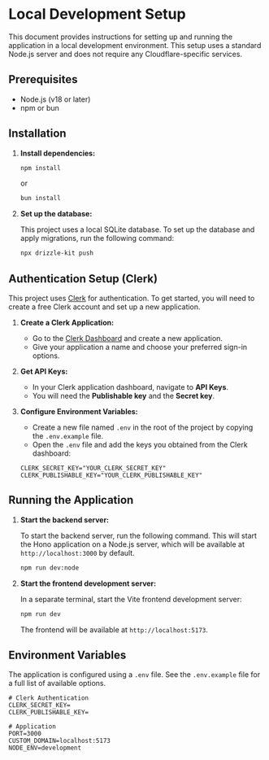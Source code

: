 # Local Development Setup

This document provides instructions for setting up and running the application in a local development environment. This setup uses a standard Node.js server and does not require any Cloudflare-specific services.

## Prerequisites

- Node.js (v18 or later)
- npm or bun

## Installation

1.  **Install dependencies:**

    ```bash
    npm install
    ```

    or

    ```bash
    bun install
    ```

2.  **Set up the database:**

    This project uses a local SQLite database. To set up the database and apply migrations, run the following command:

    ```bash
    npx drizzle-kit push
    ```

## Authentication Setup (Clerk)

This project uses [Clerk](https://clerk.com/) for authentication. To get started, you will need to create a free Clerk account and set up a new application.

1.  **Create a Clerk Application:**
    - Go to the [Clerk Dashboard](https://dashboard.clerk.com/) and create a new application.
    - Give your application a name and choose your preferred sign-in options.

2.  **Get API Keys:**
    - In your Clerk application dashboard, navigate to **API Keys**.
    - You will need the **Publishable key** and the **Secret key**.

3.  **Configure Environment Variables:**
    - Create a new file named `.env` in the root of the project by copying the `.env.example` file.
    - Open the `.env` file and add the keys you obtained from the Clerk dashboard:

    ```env
    CLERK_SECRET_KEY="YOUR_CLERK_SECRET_KEY"
    CLERK_PUBLISHABLE_KEY="YOUR_CLERK_PUBLISHABLE_KEY"
    ```

## Running the Application

1.  **Start the backend server:**

    To start the backend server, run the following command. This will start the Hono application on a Node.js server, which will be available at `http://localhost:3000` by default.

    ```bash
    npm run dev:node
    ```

2.  **Start the frontend development server:**

    In a separate terminal, start the Vite frontend development server:

    ```bash
    npm run dev
    ```

    The frontend will be available at `http://localhost:5173`.

## Environment Variables

The application is configured using a `.env` file. See the `.env.example` file for a full list of available options.

```
# Clerk Authentication
CLERK_SECRET_KEY=
CLERK_PUBLISHABLE_KEY=

# Application
PORT=3000
CUSTOM_DOMAIN=localhost:5173
NODE_ENV=development
```